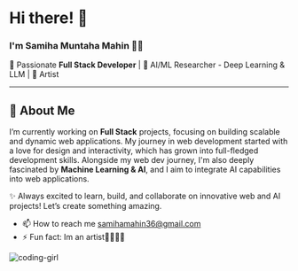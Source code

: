 # Hi there! 👋

### I'm Samiha Muntaha Mahin 👩‍💻

🚀 Passionate **Full Stack Developer** | 🤖 AI/ML Researcher - Deep Learning & LLM  | 🎨 Artist

---

## 🚀 About Me
I’m currently working on **Full Stack** projects, focusing on building scalable and dynamic web applications. My journey in web development started with a love for design and interactivity, which has grown into full-fledged development skills. Alongside my web dev journey, I'm also deeply fascinated by **Machine Learning & AI**, and I aim to integrate AI capabilities into web applications.


✨ Always excited to learn, build, and collaborate on innovative web and AI projects! Let’s create something amazing. 


- 📫 How to reach me samihamahin36@gmail.com
- ⚡ Fun fact: Im an artist🎨👩🏻‍🎨


![coding-girl](https://github.com/user-attachments/assets/c43e20a8-a080-431c-9053-0a3012739e00)
